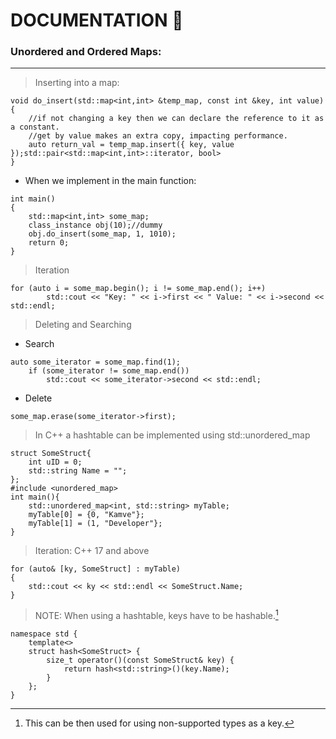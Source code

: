 # DOCUMENTATION :rocket:
### Unordered and Ordered Maps:
---
> Inserting into a map:
```
void do_insert(std::map<int,int> &temp_map, const int &key, int value)
{
	//if not changing a key then we can declare the reference to it as a constant.
	//get by value makes an extra copy, impacting performance.
	auto return_val = temp_map.insert({ key, value });std::pair<std::map<int,int>::iterator, bool>
}
```

- When we implement in the main function:
```
int main()
{
	std::map<int,int> some_map;
	class_instance obj(10);//dummy
 	obj.do_insert(some_map, 1, 1010);
	return 0;
}
```

> Iteration
```
for (auto i = some_map.begin(); i != some_map.end(); i++)
		std::cout << "Key: " << i->first << " Value: " << i->second << std::endl;
```

> Deleting and Searching
- Search
```
auto some_iterator = some_map.find(1);
	if (some_iterator != some_map.end())
		std::cout << some_iterator->second << std::endl;
```

- Delete
```
some_map.erase(some_iterator->first);
```

> In C++ a hashtable can be implemented using std::unordered_map
```
struct SomeStruct{
	int uID = 0;
	std::string Name = "";
};
#include <unordered_map>
int main(){
	std::unordered_map<int, std::string> myTable;
	myTable[0] = {0, "Kamve"};
	myTable[1] = (1, "Developer"};
}
```

> Iteration: C++ 17 and above
```
for (auto& [ky, SomeStruct] : myTable)
{
	std::cout << ky << std::endl << SomeStruct.Name;
}
```
> NOTE: When using a hashtable, keys have to be hashable.[^1]
```
namespace std {
	template<>
	struct hash<SomeStruct> {
		size_t operator()(const SomeStruct& key) {
			return hash<std::string>()(key.Name);
		}
	};
}
```
[^1]: This can be then used for using non-supported types as a key.
